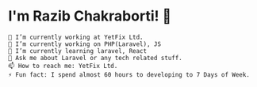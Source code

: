 # I'm Razib Chakraborti! 👋


    🔭 I’m currently working at YetFix Ltd.
    🔭 I’m currently working on PHP(Laravel), JS
    🌱 I’m currently learning laravel, React
    💬 Ask me about Laravel or any tech related stuff.
    📫 How to reach me: YetFix Ltd.
    ⚡ Fun fact: I spend almost 60 hours to developing to 7 Days of Week.

